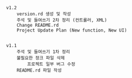 	v1.2 
		version.rd 생성 및 작성
		주석 및 들여쓰기 2차 정리 (컨트롤러, XML)
		Change README.rd
		Project Update Plan (New function, New UI) 
		
		
	v1.1
		주석 및 들여쓰기 1차 정리
		불필요한 정크 파일 삭제
         	프로젝트 일부 버그 수정
		README.rd 파일 작성
		
	

